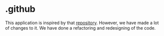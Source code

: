 # .github

This application is inspired by that [repository](https://github.com/marcel-dempers/docker-development-youtube-series). However, we have made a lot of changes to it. We have done a refactoring and redesigning of the code.
